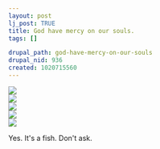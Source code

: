 ```yaml
--- 
layout: post
lj_post: TRUE
title: God have mercy on our souls.
tags: []

drupal_path: god-have-mercy-on-our-souls
drupal_nid: 936
created: 1020715560
---
```

<A HREF="http://www.hellonetwork.com/demo/toysclub/video.asp?speed=hook300">
<img src="/files/lj-photos/random/hasselhoff.jpg">
<BR>
<img src="/files/lj-photos/random/hasselhoff2.jpg">
<BR>
<img src="/files/lj-photos/random/hasselhoff3.jpg">
<BR>
<img src="/files/lj-photos/random/hasselhoff4.jpg">
<BR>
<img src="/files/lj-photos/random/hasselhoff5.jpg">
<BR></A>

Yes. It's a fish. Don't ask.
